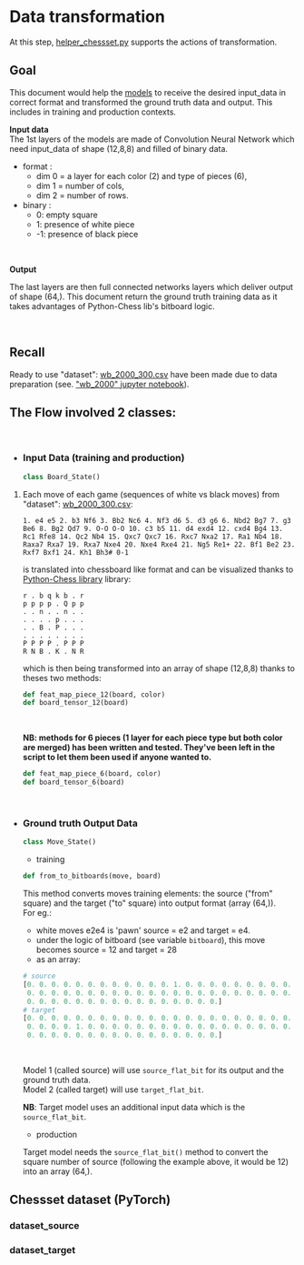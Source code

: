 # Data transformation

At this step, [helper_chessset.py](../server_cloud/model_src/helper_chessset.py) supports the actions of transformation.

## Goal

This document would help the [models](model_lifecycle.md) to receive the desired input_data in correct format and transformed the ground truth data and output. This includes in training and production contexts.<br>

**Input data**<br>
The 1st layers of the models are made of Convolution Neural Network which need input_data of shape (12,8,8) and filled of binary data.<br>


* format :
    - dim 0 = a layer for each color (2) and type of pieces (6),
    - dim 1 = number of cols,
    - dim 2 = number of rows.
* binary :
    - 0: empty square
    - 1: presence of white piece
    - -1: presence of black piece

<br>

**Output**<br>

The last layers are then full connected networks layers which deliver output of shape (64,).
This document return the ground truth training data as it takes advantages of Python-Chess lib's bitboard logic.

<br>


## Recall

Ready to use "dataset": [wb_2000_300.csv](../server_cloud/data/wb_2000_300.csv) have been made due to data preparation (see. ["wb_2000" jupyter notebook](../server_cloud/data/wb_2000.ipynb)).

## The Flow involved 2 classes:
<br>

- ### Input Data (training and production)
  ```python
  class Board_State()
  ```

1.  Each move of each game (sequences of white vs black moves) from "dataset": [wb_2000_300.csv](../server_cloud/data/wb_2000_300.csv):
    ```text
    1. e4 e5 2. b3 Nf6 3. Bb2 Nc6 4. Nf3 d6 5. d3 g6 6. Nbd2 Bg7 7. g3 Be6 8. Bg2 Qd7 9. O-O O-O 10. c3 b5 11. d4 exd4 12. cxd4 Bg4 13. Rc1 Rfe8 14. Qc2 Nb4 15. Qxc7 Qxc7 16. Rxc7 Nxa2 17. Ra1 Nb4 18. Raxa7 Rxa7 19. Rxa7 Nxe4 20. Nxe4 Rxe4 21. Ng5 Re1+ 22. Bf1 Be2 23. Rxf7 Bxf1 24. Kh1 Bh3# 0-1
    ```

    is translated into chessboard like format and can be visualized thanks to [Python-Chess library](https://python-chess.readthedocs.io/en/) library: 

    ```
    r . b q k b . r
    p p p p . Q p p
    . . n . . n . .
    . . . . p . . .
    . . B . P . . .
    . . . . . . . .
    P P P P . P P P
    R N B . K . N R
    ```

    which is then being transformed into an array of shape (12,8,8) thanks to theses two methods:
    ```python
    def feat_map_piece_12(board, color)
    def board_tensor_12(board)
    ```
    <br>

    **NB: methods for 6 pieces (1 layer for each piece type but both color are merged) has been written and tested. They've been left in the script to let them been used if anyone wanted to.**<br>
    
    ```python
    def feat_map_piece_6(board, color)
    def board_tensor_6(board)
    ```

<br>

- ### Ground truth Output Data
  ```python
  class Move_State()
  ```
    - training
    ```python
    def from_to_bitboards(move, board)
    ```
    This method converts moves training elements: the source ("from" square) and the target ("to" square) into output format (array (64,)).<br>
    For eg.:
    - white moves e2e4 is 'pawn' source = e2 and target = e4.<br>
    - under the logic of bitboard (see variable ```bitboard```), this move becomes source = 12 and target = 28
    - as an array:
    ```python
    # source
    [0. 0. 0. 0. 0. 0. 0. 0. 0. 0. 0. 0. 1. 0. 0. 0. 0. 0. 0. 0. 0. 0. 0. 0.
     0. 0. 0. 0. 0. 0. 0. 0. 0. 0. 0. 0. 0. 0. 0. 0. 0. 0. 0. 0. 0. 0. 0. 0.
     0. 0. 0. 0. 0. 0. 0. 0. 0. 0. 0. 0. 0. 0. 0. 0.]
    # target
    [0. 0. 0. 0. 0. 0. 0. 0. 0. 0. 0. 0. 0. 0. 0. 0. 0. 0. 0. 0. 0. 0. 0. 0.
     0. 0. 0. 0. 1. 0. 0. 0. 0. 0. 0. 0. 0. 0. 0. 0. 0. 0. 0. 0. 0. 0. 0. 0.
     0. 0. 0. 0. 0. 0. 0. 0. 0. 0. 0. 0. 0. 0. 0. 0.]
    ```
    <br>

    Model 1 (called source) will use ```source_flat_bit``` for its output and the ground truth data.<br>
    Model 2 (called target) will use ```target_flat_bit```.<br>

    **NB**: Target model uses an additional input data which is the ```source_flat_bit```.


    - production

    Target model needs the ```source_flat_bit()``` method to convert the square number of source (following the example above, it would be 12) into an array (64,).


## Chessset dataset (PyTorch)

### dataset_source


### dataset_target